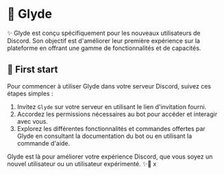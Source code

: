 # 👋 Glyde

✨ Glyde est conçu spécifiquement pour les nouveaux utilisateurs de Discord. Son objectif est d'améliorer leur première expérience sur la plateforme en offrant une gamme de fonctionnalités et de capacités.


## 🧠 First start
Pour commencer à utiliser Glyde dans votre serveur Discord, suivez ces étapes simples :

1. Invitez `Glyde` sur votre serveur en utilisant le lien d'invitation fourni.
2. Accordez les permissions nécessaires au bot pour accéder et interagir avec vous.
3. Explorez les différentes fonctionnalités et commandes offertes par Glyde en consultant la documentation du bot ou en utilisant la commande d'aide.

Glyde est là pour améliorer votre expérience Discord, que vous soyez un nouvel utilisateur ou un utilisateur expérimenté.
✨🤖
x
